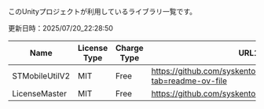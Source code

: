 このUnityプロジェクトが利用しているライブラリ一覧です。


更新日時：2025/07/20_22:28:50

| Name  | License Type | Charge Type | URL1 | URL2 | Memo1 | Use Lib | Add Date |
| -------------  | ------------- | ------------- | ------------- | ------------- | ------------- | ------------- | ------------- |
| STMobileUtilV2 | MIT | Free | https://github.com/syskentokyo/unitystmobileutilv2?tab=readme-ov-file |  | STMobileUtilV2 |  | 2025/07/20_22:26:37 |
| LicenseMaster | MIT | Free | https://github.com/syskentokyo/unitylicensemaster |  |  |  | 2023/04/14_01:32:26 |
